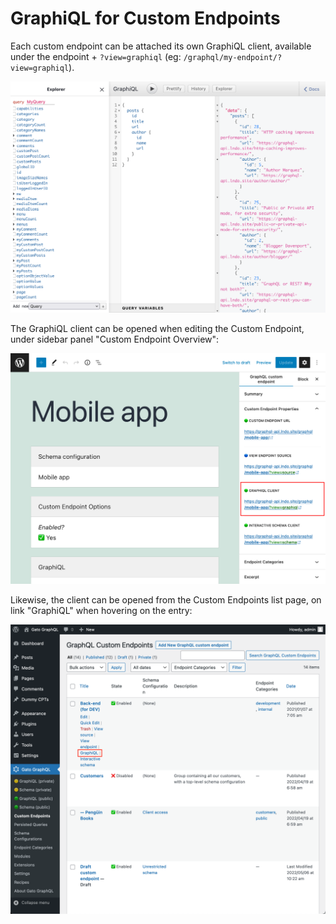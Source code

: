# GraphiQL for Custom Endpoints

Each custom endpoint can be attached its own GraphiQL client, available under the endpoint + `?view=graphiql` (eg: `/graphql/my-endpoint/?view=graphiql`).

![Custom endpoint's GraphiQL client](../../images/custom-endpoint-graphiql.png "Custom endpoint's GraphiQL client")

The GraphiQL client can be opened when editing the Custom Endpoint, under sidebar panel "Custom Endpoint Overview":

![Custom endpoint's link to the GraphiQL client in the editor](../../images/custom-endpoint-overview-graphiql.png "Custom endpoint's link to the GraphiQL client in the editor")

Likewise, the client can be opened from the Custom Endpoints list page, on link "GraphiQL" when hovering on the entry:

<div class="img-width-1024" markdown=1>

![Custom endpoint's link to the GraphiQL client in the list](../../images/custom-endpoints-actions-graphiql.png "Custom endpoint's link to the GraphiQL client in the list")

</div>

